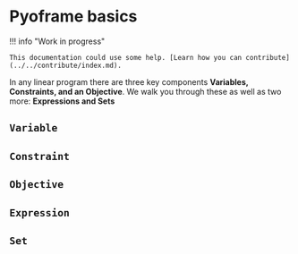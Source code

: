 # Pyoframe basics

!!! info "Work in progress"

    This documentation could use some help. [Learn how you can contribute](../../contribute/index.md).

In any linear program there are three key components **Variables, Constraints, and an Objective**. We walk you through these as well as two more: **Expressions and Sets**

## `Variable`

## `Constraint`

## `Objective`

## `Expression`

## `Set`
